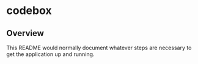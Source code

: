 # codebox


## Overview
This README would normally document whatever steps are necessary to get the application up and running.

